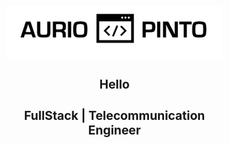 <head>
  <link
    rel="stylesheet"
    href="https://cdnjs.cloudflare.com/ajax/libs/animate.css/4.1.1/animate.min.css"
  />

  <style>
  /* .main{
    min-height: 100vh;
    background-image: url("./bg4.png");
    display: block;
    margin: 0 auto; 
    background-position: center;
    background-repeat: no-repeat;
    background-size: contain;

  } */
</style>
</head>

<div class='main'>

<!-- <h2 align="center"> -->

<br>
<p align='center'>
<img src='./Aurio_code_Pinto-removebg-preview.png'>

</p>

<!-- <center>
  <img  src="./Aurio_code_Pinto-removebg-preview.png" ali>
</center> -->


<h1 align="center">Hello</h1>

<h1 align='center'>FullStack | Telecommunication Engineer</h1>


</div>
